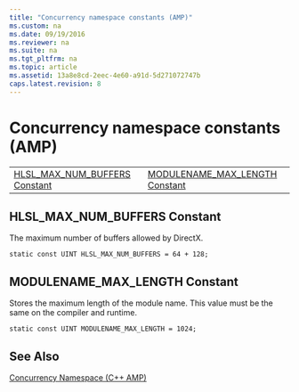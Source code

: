 ```yaml
---
title: "Concurrency namespace constants (AMP)"
ms.custom: na
ms.date: 09/19/2016
ms.reviewer: na
ms.suite: na
ms.tgt_pltfrm: na
ms.topic: article
ms.assetid: 13a8e8cd-2eec-4e60-a91d-5d271072747b
caps.latest.revision: 8
---
```

# Concurrency namespace constants (AMP)
|||  
|-|-|  
|[HLSL_MAX_NUM_BUFFERS Constant](#hlsl_max_num_buffers_constant)|[MODULENAME_MAX_LENGTH Constant](#modulename_max_length_constant)|  
  
##  <a name="hlsl_max_num_buffers_constant"></a>  HLSL_MAX_NUM_BUFFERS Constant  
 The maximum number of buffers allowed by DirectX.  
  
```  
static const UINT HLSL_MAX_NUM_BUFFERS = 64 + 128;  
```  
  
##  <a name="modulename_max_length_constant"></a>  MODULENAME_MAX_LENGTH Constant  
 Stores the maximum length of the module name. This value must be the same on the compiler and runtime.  
  
```  
static const UINT MODULENAME_MAX_LENGTH = 1024;  
```  
  
## See Also  
 [Concurrency Namespace (C++ AMP)](../vs140/Concurrency-Namespace--C---AMP-.md)